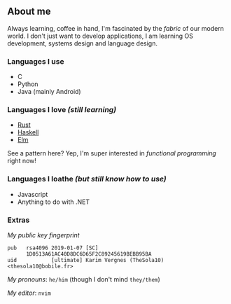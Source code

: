 ## About me

Always learning, coffee in hand, I'm fascinated by the _fabric_ of our modern world. I don't just want to develop applications, I am learning OS development, systems design and language design.

### Languages I use
- C
- Python
- Java (mainly Android)

### Languages I love _(still learning)_
- [Rust](https://rust-lang.org)
- [Haskell](https://haskell.org)
- [Elm](https://elm-lang.org)

See a pattern here? Yep, I'm super interested in _functional programming_ right now!

### Languages I loathe _(but still know how to use)_
- Javascript
- Anything to do with .NET

### Extras
_My public key fingerprint_
```
pub   rsa4096 2019-01-07 [SC]
      1D0513A61AC40D8DC6D65F2C89245619BEBB95BA
uid           [ultimate] Karim Vergnes (TheSola10) <thesola10@bobile.fr>
```

_My pronouns_: `he/him` (though I don't mind `they/them`)

_My editor_: `nvim`
